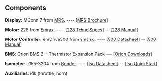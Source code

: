 ## Components

**Display:** MConn 7 from [MRS]. ---- \[[MRS Brochure]\]

**Motor:** 228 from [Emrax]. ---- \[[228 TchnclSpecs]\] -- \[[228 Manual]\]

**Motor Controller:** emDrive500 from [Emsiso]. ---- \[[500 Datasheet]\] -- \[[500 Manual]\]

**BMS**: Orion BMS 2 + Thermistor Expansion Pack --- \[[Orion Downloads]\]

**Isometer**: ir155-3204 from [Bender]. ---- \[[Iso Datasheet]\] -- \[[Iso QuickStart]\]

**Auxiliaries**: idk (throttle, horn)



[MRS]: https://www.mrs-electronics.com/products/detail/display-mconn-7#
[MRS Brochure]: https://github.com/SparkElectricRacing/AtlasGeneral/files/7048743/MConn7i-display-brochure.pdf
[Emrax]: https://emrax.com/e-motors/emrax-228/
[228 TchnclSpecs]: https://github.com/SparkElectricRacing/AtlasGeneral/files/7148439/emrax_228_technical_data_table_graphs_5.4.pdf
[228 Manual]: https://github.com/SparkElectricRacing/AtlasGeneral/files/7148440/manual_for_emrax_motors_version_5.4.pdf
[Emsiso]: https://www.emdrive-mobility.com/portfolio/emdrive-500/
[500 Datasheet]: https://github.com/SparkElectricRacing/AtlasGeneral/files/7148452/emDrive_500_datasheet_V2_6.pdf
[500 Manual]: https://github.com/SparkElectricRacing/AtlasGeneral/files/7148449/emDrive.User.Manual_v2_2.pdf
[Orion Downloads]: http://www.orionbms.com/resources/
[Bender]: https://www.bender.de/en/products/insulation-monitoring/isometer_ir155-3203ir155-3204
[Iso Datasheet]: https://github.com/SparkElectricRacing/AtlasGeneral/files/7148433/IR155-32xx-V004_D00115_D_XXEN.Datasheet.pdf
[Iso Quickstart]: https://github.com/SparkElectricRacing/AtlasGeneral/files/7148432/IR155-32xx-V004_D00115_D_XXEN.Quick.Start.pdf
